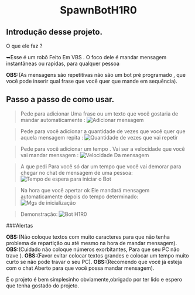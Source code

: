 <h1 align="center">  SpawnBotH1R0 </h1> 

## Introdução desse projeto. 

O que ele faz ?

➥Esse é um robô Feito Em VBS . O foco dele é mandar mensagem instantâneas ou rapidas, para qualquer pessoa 

__OBS:__(As mensagens são repetitivas não são um bot pré programado , que você pode inserir qual frase que você quer que mande em sequência). 

## Passo a passo de como usar.

> Pede para adicionar Uma frase ou um texto que você gostaria de mandar automaticamente :
![Adicionar mensagem](https://github.com/RIZONCIO/SpawnBotH1R0/assets/61835786/095078da-862b-4e86-8b3d-f8057d209bed)

> Pede para você adicionar a quantidade de vezes que você quer que aquela mensagem repita : 
![Quantidade de vezes que vai repetir](https://github.com/RIZONCIO/SpawnBotH1R0/assets/61835786/2eb60a0b-235a-4c66-83d7-6de594e4159e)

> Pede para você adicionar um tempo . Vai ser a velocidade que você vai mandar mensagem :
![Velocidade Da mensagem](https://github.com/RIZONCIO/SpawnBotH1R0/assets/61835786/e8216fe3-7be1-40aa-8d6f-cfb68bcba8b6)

> A que pedi Para você só dar um tempo que você vai demorar para chegar no chat de mensagem de uma pessoa:
![Tempo de espera para iniciar o Bot](https://github.com/RIZONCIO/SpawnBotH1R0/assets/61835786/6879762b-8a4f-4b7f-82a5-7213d2819b4f)

> Na hora que você apertar ok Ele mandará mensagem automaticamente depois do tempo determinado:
![Mgs de inicialização](https://github.com/RIZONCIO/SpawnBotH1R0/assets/61835786/5969c345-7215-4ca1-9f0f-0e54f7a8a00c)

> Demonstração:
![Bot H1R0](https://github.com/RIZONCIO/SpawnBotH1R0/assets/61835786/d70bf2c9-8522-445f-8856-3c537d6236fc)


###Alertas

__OBS:__(Não coloque textos com muito caracteres para que não tenha problema de repartição ou até mesmo na hora de mandar mensagem).
__OBS:__(Cuidado não coloque números exorbitantes, Para que seu PC não trave ).
__OBS:__(Favor evitar colocar textos grandes e colocar um tempo muito curto se não pode travar o seu PC).
__OBS:__(Recomendo que você já esteja com o chat Aberto para que você possa mandar mensagem).

É o projeto é bem simplesinho obviamente,obrigado por ter lido e espero que tenha gostado do projeto. 

